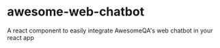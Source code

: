 # awesome-web-chatbot
A react component to easily integrate AwesomeQA's web chatbot in your react app
